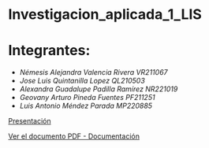 # Investigacion_aplicada_1_LIS
# Integrantes:
- *Némesis Alejandra Valencia Rivera VR211067*
- *Jose Luis Quintanilla Lopez QL210503*
- *Alexandra Guadalupe Padilla Ramírez NR221019*
- *Geovany Arturo Pineda Fuentes PF211251*
- *Luis Antonio Méndez Parada MP220885*


[Presentación](https://www.canva.com/design/DAGf5ezA2Ao/WnpFjJQ8_-N15KS_DyLAcg/edit) 

[Ver el documento PDF - Documentación](https://github.com/VR211067/Investigacion_aplicada_1_LIS/blob/main/MANUAL%20LIS.pdf) 

